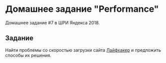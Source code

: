 # Домашнее задание "Performance"

Домашнее задание #7 в ШРИ Яндекса 2018.

## Задание

Найти проблемы со скоростью загрузки сайта [Лайфхакер](https://lifehacker.ru) и предложить способы их решения.
